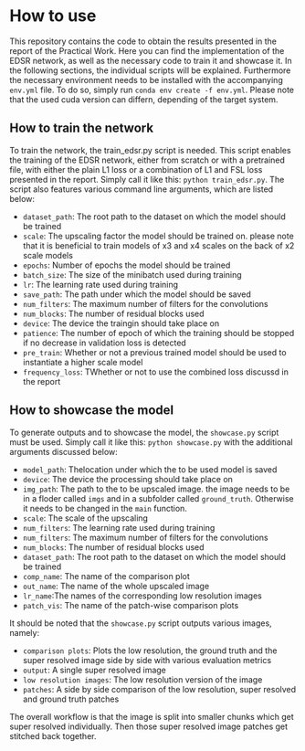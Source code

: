 # How to use
This repository contains the code to obtain the results presented in the report of the Practical Work. Here you can find the implementation of the EDSR network, as well as the necessary code to train it and showcase it. In the following sections, the individual scripts will be explained. Furthermore the necessary environment needs to be installed with the accompanying ``env.yml`` file. To do so, simply run `conda env create -f env.yml`. Please note that the used cuda version can differn, depending of the target system.

## How to train the network
To train the network, the train_edsr.py script is needed. This script enables the training of the EDSR network, either from scratch or with a pretrained file, with either the plain L1 loss or a combination of L1 and FSL loss presented in the report. Simply call it like this: `python train_edsr.py`. The script also features various command line arguments, which are listed below:  
- `dataset_path`: The root path to the dataset on which the model should be trained
- `scale`: The upscaling factor the model should be trained on. please note that it is beneficial to train models of x3 and x4 scales on the back of x2 scale models 
- `epochs`: Number of epochs the model should be trained
- `batch_size`: The size of the minibatch used during training
- `lr`: The learning rate used during training
- `save_path`: The path under which the model should be saved
- `num_filters`: The maximum number of filters for the convolutions
- `num_blocks`: The number of residual blocks used
- `device`: The device the traingin should take place on
- `patience`: The number of epoch of which the training should be stopped if no decrease in validation loss is detected
- `pre_train`: Whether or not a previous trained model should be used to instantiate a higher scale model
- `frequency_loss`: TWhether or not to use the combined loss discussd in the report

## How to showcase the model
To generate outputs and to showcase the model, the `showcase.py` script must be used. Simply call it like this: `python showcase.py` with the additional arguments discussed below:  
- `model_path`: Thelocation under which the to be used model is saved
- `device`: The device the processing should take place on
- `img_path`: The path to the to be upscaled image. the image needs to be in a floder called `imgs` and in a subfolder called `ground_truth`. Otherwise it needs to be changed in the `main` function.
- `scale`: The scale of the upscaling
- `num_filters`: The learning rate used during training
- `num_filters`: The maximum number of filters for the convolutions
- `num_blocks`: The number of residual blocks used
- `dataset_path`: The root path to the dataset on which the model should be trained
- `comp_name`: The name of the comparison plot
- `out_name`: The name of the whole upscaled image
- `lr_name`:The names of the corresponding low resolution images
- `patch_vis`: The name of the patch-wise comparison plots  

It should be noted that the `showcase.py` script outputs various images, namely:  
- `comparison plots`: Plots the low resolution, the ground truth and the super resolved image side by side with various evaluation metrics
- `output`: A single super resolved image
- `low resolution images`: The low resolution version of the image
- `patches`: A side by side comparison of the low resolution, super resolved and ground truth patches  

The overall workflow is that the image is split into smaller chunks which get super resolved individually. Then those super resolved image patches get stitched back together.
